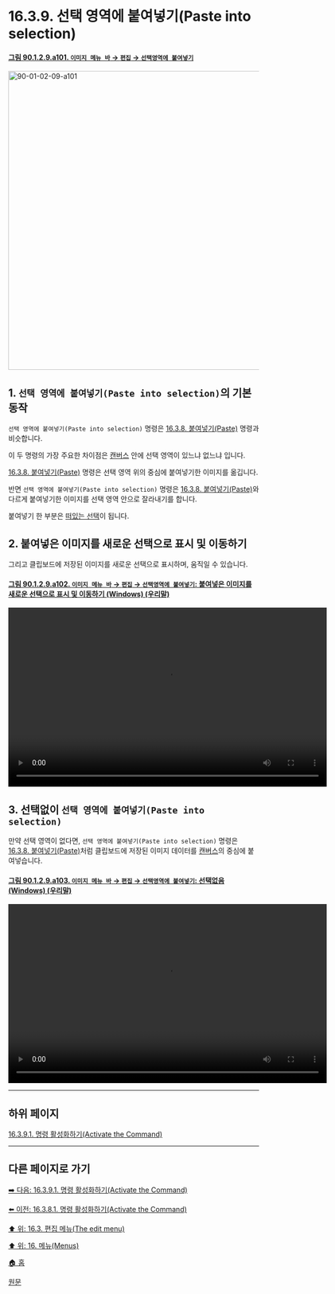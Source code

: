 # 16.3.9. 선택 영역에 붙여넣기(Paste into selection)

<a id="90-01-02-09-a101"></a>

#### [그림 90.1.2.9.a101. `이미지 메뉴 바` → `편집` → `선택영역에 붙여넣기`](./90-01-02-09-paste_into_selection.md#90-01-02-09-a101)
<img width="980" height="601" alt="90-01-02-09-a101" src="https://github.com/user-attachments/assets/dd5a8a5e-fa8c-4450-9dbf-ef0dd043c772" />

<a id="16-03-09-s1"></a>

## 1. `선택 영역에 붙여넣기(Paste into selection)`의 기본 동작
`선택 영역에 붙여넣기(Paste into selection)` 명령은 [16.3.8. 붙여넣기(Paste)](./16-03-08-00-paste.md) 명령과 비슷합니다.

이 두 명령의 가장 주요한 차이점은 [캔버스](./19-glossaryx-canvas.md) 안에 선택 영역이 있느냐 없느냐 입니다.

[16.3.8. 붙여넣기(Paste)](./16-03-08-00-paste.md) 명령은 선택 영역 위의 중심에 붙여넣기한 이미지를 옮깁니다.

반면 `선택 영역에 붙여넣기(Paste into selection)` 명령은 [16.3.8. 붙여넣기(Paste)](./16-03-08-00-paste.md)와 다르게 붙여넣기한 이미지를 선택 영역 안으로 잘라내기를 합니다.

붙여넣기 한 부분은 [떠있는 선택](./04-02-01-there-is-a-floating-selection.md)이 됩니다.

<a id="16-03-09-s2"></a>

## 2. 붙여넣은 이미지를 새로운 선택으로 표시 및 이동하기
그리고 클립보드에 저장된 이미지를 새로운 선택으로 표시하며, 움직일 수 있습니다.

<a id="90-01-02-09-a102"></a>

#### [그림 90.1.2.9.a102. `이미지 메뉴 바` → `편집` → `선택영역에 붙여넣기`: 붙여넣은 이미지를 새로운 선택으로 표시 및 이동하기 (Windows) (우리말)](./90-01-02-09-paste_into_selection.md#90-01-02-09-a102)
<video controls="controls" width="640" height="360" src="https://github.com/user-attachments/assets/2df25f10-322a-400f-b93e-875af5d62afc"></video>

<a id="16-03-09-s3"></a>

## 3. 선택없이 `선택 영역에 붙여넣기(Paste into selection)`
만약 선택 영역이 없다면, `선택 영역에 붙여넣기(Paste into selection)` 명령은 [16.3.8. 붙여넣기(Paste)](./16-03-08-00-paste.md)처럼 클립보드에 저장된 이미지 데이터를 [캔버스](./19-glossaryx-canvas.md)의 중심에 붙여넣습니다.

<a id="90-01-02-09-a103"></a>

#### [그림 90.1.2.9.a103. `이미지 메뉴 바` → `편집` → `선택영역에 붙여넣기`: 선택없음 (Windows) (우리말)](./90-01-02-09-paste_into_selection.md#90-01-02-09-a103)
<video controls="controls" width="640" height="360" src="https://github.com/user-attachments/assets/680af616-4d47-4131-aebd-e332ce127aa9"></video>

***

## 하위 페이지

[16.3.9.1. 명령 활성화하기(Activate the Command)](./16-03-09-01-activate_the_command.md)

***

## 다른 페이지로 가기

[➡️ 다음: 16.3.9.1. 명령 활성화하기(Activate the Command)](./16-03-09-01-activate_the_command.md)

[⬅️ 이전: 16.3.8.1. 명령 활성화하기(Activate the Command)](./16-03-08-01-activate_the_command.md)

[⬆️ 위: 16.3. 편집 메뉴(The edit menu)](./16-03-00-the-edit-menu.md)

[⬆️ 위: 16. 메뉴(Menus)](./16-00-menus.md)

[🏠 홈](./00-home.md)

[원문](https://docs.gimp.org/2.10/ko/gimp-edit-paste-into.html)